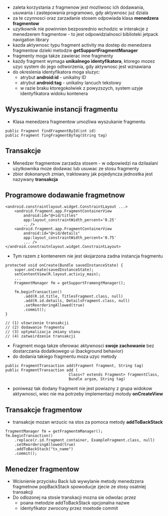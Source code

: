 - zaleta korzystania z fragmenow jest mozliwosc ich dodawania, usuwania i zastepowania programowo, gdy aktywnosc juz dziala
- za te czynnosci oraz zarzadanie stosem odpowiada klasa <b>menedzera fragmentow</b>
- uzytkownik nie powinnien bezposrednio wchodzic w interakcje z menedzerem fragmentow - to jest odpowidzialnosci biblioteki jetpack navigation library
- kazda aktywnosc typu fragment activity ma dostep do menedzera fragmentow dzieki metodzie <b>getSupportFragmentManager</b>
- fragmenty moga takze zawierac inne fragmenty
- kazdy fragment wymaga <b>unikalnego identyfikatora</b>, ktorego  mozez uzyc system do jego odtworzenia, gdy aktywnosc jest wznawiana 
- do okreslenia identyfikatora moga sluzyc:
    - atrybut <b>android:id</b> - unikalny ID
    - atrybut <b>android:tag</b> - unikalny lancuch tekstowy
    - w razie braku ktoregokolwiek z powyzszych, system uzyje identyfikatora widoku kontenera

## Wyszukiwanie instancji fragmentu 
- Klasa menedzera fragmentow umozliwa wyszukanie fragmentu
```
public Fragment findFragmentById(int id)
public Fragment fingFragmentByTag(String tag)
```
## Transakcje
- Menedzer fragmentow zarzadza stosem - w odpowiedzi na dzilaalani uzytkownika moze dodawac lub usuwac ze stosu fragmenty
- zbior dokonanych zmian, traktowany jak pojedyncza jednostka jest nazywany <b>transakcja</b>
## Programowe dodawanie fragmetnow
```
<android.constraintlayout.widget.ConstraintLayout ...>
    <android.fragment.app.FragmentContainerView
        android:id="@+id/titles"
        app:layout_constraintWidth_percent='0.25'
        .. />
    <android.fragment.app.FragmentContainerView
        android:id="@+id/details"
        app:layout_constraintWidth_percent='0.75'
        ... />
</android.constraitnlayout.widget.ConstraintLayout>
```
- Tym razem z kontenerem nie jest skojarzona zadna instancja fragmentu
```
protected void onCreate(Bundle savedInstanceState) {
    super.onCreate(savedInstanceState);
    setContentView(R.layout.activiy_main);
    ...
    FragmentManager fm = getSupportFramengtManager();
    
    fm.beginTransaction() 
        .add(R.id.title, TitlesFragment.class, null)
        .add(R.id.details, DetailsFragment.class, null)
        .setReorderingAllowed(true)
        .commit();
}

// (1) utowrzenie transakcji
// (2) dodawanie fragmentu
// (3) optymalizacja zmiany stanu
// (4) zatweirdzenie transakcji
```
- Fragment moga takze oferowac aktywnosci <b>swoje zachowanie</b> bez dostarczania dodatkowego ui (background behavior)
- do dodania takiego fragmentu moza uzyc metody
```
public FragmentTransaction add(Fragment fragment, String tag)
public FragmentTransaction add (
                            Class<? extends Fragment> fragmentClass,
                            Bundle argsm, String tag)
```
- poniweaz tak dodany fragment nie jest powiazny z grupa widokow aktywnosci, wiec nie ma potrzeby implementacji motody <b>onCreateView</b>
## Transakcje fragmentow 
- transakcje mozan wrzucic na stos za pomoca metody <b>addToBackStack</b>
```
fragmentManager fm = getFragmentmManager();
fm.beginTransaction()
    .replace(r.id.fragment_container, ExampleFragment.class, null)
    .setReorderingAllowed(true)
    .addToBackStack("tx_name")
    .commit();
```
## Menedzer fragmentow 
- Wcisnienie przycisku Back lub wywylanie metody menedzzera fragmetnow popBackStack spowoducje zjecie ze stosy osatniej transakcji
- Do odlozonej na stosie transkacji mozna sie odwolac przez 
    - poana metodzie addToBackStack opcjonalna nazwe 
    - identyfikator zwrocony przez moetode commit
